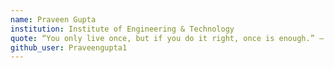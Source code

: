 ```yaml
---
name: Praveen Gupta
institution: Institute of Engineering & Technology
quote: “You only live once, but if you do it right, once is enough.” ― Mae West
github_user: Praveengupta1
---
```

